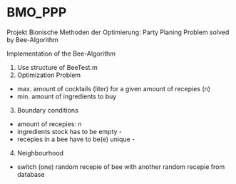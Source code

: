 # BMO_PPP
Projekt Bionische Methoden der Optimierung: Party Planing Problem solved by Bee-Algorithm

Implementation of the Bee-Algorithm
1. Use structure of BeeTest.m
2. Optimization Problem
  - max. amount of cocktails (liter) for a given amount of recepies (n)
  - min. amount of ingredients to buy
3. Boundary conditions
  - amount of recepies:                     n
  - ingredients stock has to be empty       -
  - recepies in a bee have to be(e) unique  -
4. Neighbourhood
  - switch (one) random recepie of bee with another random recepie from database 
